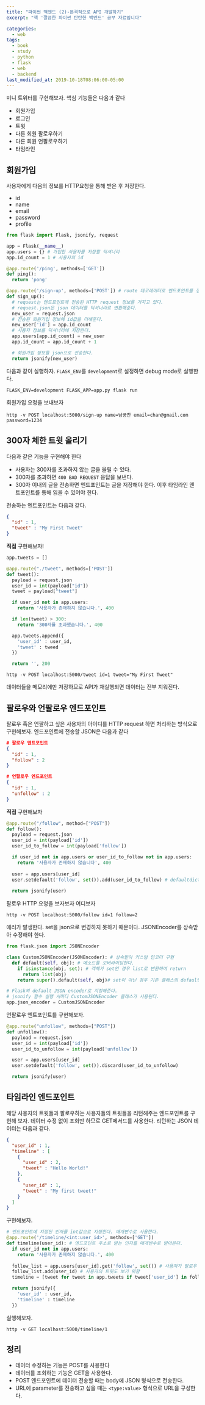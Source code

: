 ```yaml
---
title: "파이썬 백엔드 (2)-본격적으로 API 개발하기"
excerpt: "책 '깔끔한 파이썬 탄탄한 백엔드' 공부 자료입니다"

categories:
  - web
tags:
  - book
  - study
  - python
  - flask
  - web
  - backend
last_modified_at: 2019-10-18T08:06:00-05:00
---
```

미니 트위터를 구현해보자. 핵심 기능들은 다음과 같다
- 회원가입
- 로그인
- 트윗
- 다른 회원 팔로우하기
- 다른 회원 언팔로우하기
- 타임라인

## 회원가입
사용자에게 다음의 정보를 HTTP요청을 통해 받은 후 저장한다. 
- id
- name
- email
- password
- profile

```python
from flask import Flask, jsonify, request

app = Flask(__name__)
app.users = {} # 가입한 사용자를 저장할 딕셔너리
app.id_count = 1 # 사용자의 id

@app.route('/ping', methods=['GET'])
def ping():
  return 'pong'

@app.route('/sign-up', methods=['POST']) # route 데코레이터로 엔드포인트를 정의
def sign_up():
  # request는 엔드포인트에 전송된 HTTP request 정보를 가지고 있다. 
  # request.json은 json 데이터를 딕셔너리로 변환해준다.
  new_user = request.json
  # 전송된 회원가입 정보에 id값을 더해준다.
  new_user['id'] = app.id_count
  # 사용자 정보를 딕셔너리에 저장한다.
  app.users[app.id_count] = new_user
  app.id_count = app.id_count + 1

  # 회원가입 정보를 json으로 전송한다. 
  return jsonify(new_user)
```
다음과 같이 실행하자. `FLASK_ENV`를 `development`로 설정하면 debug mode로 실행한다. 
```shell
FLASK_ENV=development FLASK_APP=app.py flask run
```
회원가입 요청을 보내보자
```shell
http -v POST localhost:5000/sign-up name=남궁찬 email=chan@gmail.com password=1234
```

## 300자 체한 트윗 올리기

다음과 같은 기능을 구현해야 한다
- 사용자는 300자를 초과하지 않는 글을 올릴 수 있다.
- 300자를 초과하면 `400 BAD REQUEST` 응답을 보낸다.
- 300자 이내의 글을 전송하면 엔드포인트는 글을 저장해야 한다. 이후 타임라인 엔트포인트를 통해 읽을 수 있어야 한다.

전송하는 엔트포인트는 다음과 같다.
```json
{
  "id" : 1,
  "tweet" : "My First Tweet"
}
```
**직접** 구현해보자!
```python
app.tweets = []

@app.route("./tweet", methods=['POST'])
def tweet():
  payload = request.json
  user_id = int(payload["id"])
  tweet = payload["tweet"]

  if user_id not in app.users:
    return '사용자가 존재하지 않습니다.', 400

  if len(tweet) > 300:
    return '300자를 초과했습니다.', 400

  app.tweets.append({
    'user_id' : user_id,
    'tweet' : tweed
  })

  return '', 200
```
```shell
http -v POST localhost:5000/tweet id=1 tweet="My First Tweet"
```
데이터들을 메모리에만 저장하므로 API가 재실행되면 데이터는 전부 지워진다.

## 팔로우와 언팔로우 엔드포인트

팔로우 혹은 언팔하고 싶은 사용자의 아이디를 HTTP request 하면 처리하는 방식으로 구현해보자. 엔드포인트에 전송할 JSON은 다음과 같다
```json
# 팔로우 엔트포인트
{
  "id" : 1,
  "follow" : 2
}
```
```json
# 언팔로우 엔드포인트
{
  "id" : 1,
  "unfollow" : 2
}
```
**직접** 구현해보자
```python
@app.route("/follow", method=["POST"])
def follow():
  payload = request.json
  user_id = int(payload['id'])
  user_id_to_follow = int(payload['follow'])

  if user_id not in app.users or user_id_to_follow not in app.users:
    return '사용자가 존재하지 않습니다', 400
  
  user = app.users[user_id]
  user.setdefault('follow', set()).add(user_id_to_follow) # defaultdict
  
  return jsonify(user)
```
팔로우 HTTP 요청을 보자보자 어디보자 
```shell
http -v POST localhost:5000/follow id=1 follow=2
```
에러가 발생한다. set을 json으로 변경하지 못하기 때문이다. JSONEncoder를 상속받아 수정해야 한다.
```python
from flask.json import JSONEncoder

class CustomJSONEncoder(JSONEncoder): # 상속받아 커스텀 인코더 구현
  def default(self, obj): # 메소드를 오버라이딩한다.
    if isinstance(obj, set): # 객체가 set인 경우 list로 변환하여 return
      return list(obj)
    return super().default(self, obj)# set이 아닌 경우 기존 클래스의 default 메소드 호출하여 return

# Flask의 default JSON encoder로 지정해준다. 
# jsonify 함수 실행 시마다 CustomJSONEncoder 클래스가 사용된다.
app.json_encoder = CustomJSONEncoder

```
언팔로우 엔트포인트를 구현해보자.
```python
@app.route("unfollow", methods=["POST"])
def unfollow():
  payload = request.json
  user_id = int(payload['id'])
  user_id_to_unfollow = int(payload['unfollow'])

  user = app.users[user_id]
  user.setdefault('follow', set()).discard(user_id_to_unfollow)

  return jsonify(user)
```

## 타임라인 엔드포인트
해당 사용자의 트윗들과 팔로우하는 사용자들의 트윗들을 리턴해주는 엔드포인트를 구현해 보자. 데이터 수정 없이 조회만 하므로 GET메서드를 사용한다. 리턴하는 JSON 데이터는 다음과 같다.
```json
{
  "user_id" : 1,
  "timeline" : [
    {
      "user_id" : 2,
      "tweet" : "Hello World!"
    },
    {
      "user_id" : 1,
      "tweet" : "My first tweet!"
    }
  ]
}
```
구현해보자.
```python
# 엔드포인트에 지정된 인자를 int값으로 지정한다. 매개변수로 사용한다.
@app.route('/timeline/<int:user_id>', methods=['GET'])
def timeline(user_id): # 엔드포인트 주소로 받는 인자를 매개변수로 받아온다.
  if user_id not in app.users:
    return '사용자가 존재하지 않습니다.', 400
  
  follow_list = app.users[user_id].get('follow', set()) # 사용자가 팔로우 없을 경우 빈 set을 반환한다.
  follow_list.add(user_id) # 사용자의 트윗도 보기 위함
  timeline = [tweet for tweet in app.tweets if tweet['user_id'] in follow_list]

  return jsonify({
    'user_id' : user_id,
    'timeline' : timeline
  })
```
실행해보자.
```shell
http -v GET localhost:5000/timeline/1
```

## 정리
- 데이터 수정하는 기능은 POST를 사용한다
- 데이터를 조회하는 기능은 GET을 사용한다.
- POST 엔드포인트에 데이터 전송할 때는 body에 JSON 형식으로 전송한다.
- URL에 parameter를 전송하고 싶을 때는 `<type:value>` 형식으로 URL을 구성한다. 